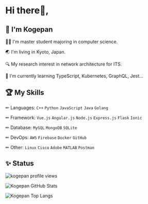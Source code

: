# Hi there👋,

## 🎉 I'm Kogepan

🧑‍🎓 I'm master student majoring in computer science.

🌏 I'm living in Kyoto, Japan.

🔍 My research interest in network architecture for ITS.

🌱 I'm currently learning TypeScript, Kubernetes, GraphQL, Jest...

## 🏆 My Skills

✏ Languages: `C++` `Python` `JavaScript` `Java` `Golang`

✏ Framework: `Vue.js` `Angular.js` `Node.js` `Express.js` `Flask` `Ionic`

✏ Database: `MySQL` `MongoDB` `SQLite`

✏ DevOps: `AWS` `Firebase` `Docker` `GitHub`

✏ Other: `Linux` `Cisco` `Adobe` `MATLAB` `Postman`

## ✨ Status

![kogepan profile views](https://komarev.com/ghpvc/?username=kogepanh&label=Profile%20views&color=0e75b6&style=flat)

![Kogepan GitHub Stats](https://github-readme-stats.vercel.app/api?username=kogepanh&show_icons=true&include_all_commits=true&count_private=true&theme=nord)

![Kogepan Top Langs](https://github-readme-stats.vercel.app/api/top-langs/?username=kogepanh&hide=html,css,scss,sass&langs_count=6&theme=nord&layout=compact)
